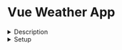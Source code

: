 # Vue Weather App

<details>
  <summary>Description</summary>
  <ul>
    <li>Description</li>
    
      Vue Weather App, is a weather app based on vue js framework, 
      search for the city of your choice and it will show you the weather of that city, 
      it also changes the background image relative to the wallpaper
  </ul>
</details>

<details>
  <summary>Setup</summary>
  <ul>
   <li> ⚠Note⚠</li>
        
        As the asset folder is limited, the background image looks best when viewed from mobile
   <li>Project Setup</li>
        
        npm install 
   <li>Compiles & Hot-Reloads For Deployment</li>
   
        npm run serve
   <li>Compiles & Minifies For Production </li>
        
        npm run build

  </ul>
</details>











